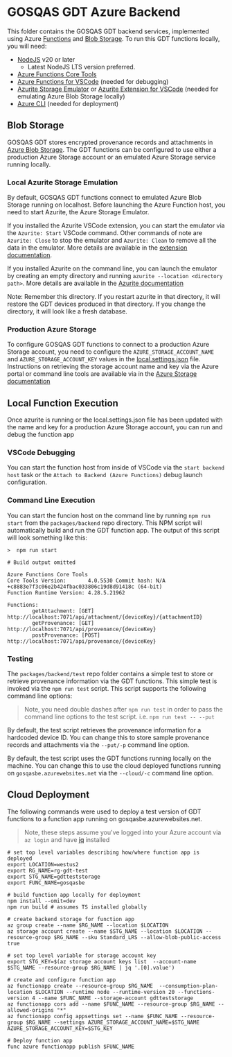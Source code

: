 # GOSQAS GDT Azure Backend 

This folder contains the GOSQAS GDT backend services, implemented using Azure
[Functions](https://azure.microsoft.com/en-us/products/functions/) and 
[Blob Storage](https://azure.microsoft.com/en-us/products/storage/blobs/).
To run this GDT functions locally, you will need:

* [NodeJS](https://nodejs.org/) v20 or later
  * Latest NodeJS LTS version preferred. 
* [Azure Functions Core Tools](https://learn.microsoft.com/en-us/azure/azure-functions/functions-run-local)
* [Azure Functions for VSCode](https://marketplace.visualstudio.com/items?itemName=ms-azuretools.vscode-azurefunctions) (needed for debugging)
* [Azurite Storage Emulator](https://learn.microsoft.com/en-us/azure/storage/common/storage-use-azurite?tabs=npm#install-azurite) or [Azurite Extension for VSCode](https://marketplace.visualstudio.com/items?itemName=Azurite.azurite) (needed for emulating Azure Blob Storage locally)
* [Azure CLI](https://learn.microsoft.com/en-us/cli/azure/install-azure-cli) (needed for deployment)

## Blob Storage

GOSQAS GDT stores encrypted provenance records and attachments in 
[Azure Blob Storage](https://azure.microsoft.com/en-us/products/storage/blobs/).
The GDT functions can be configured to use either a production Azure Storage account or 
an emulated Azure Storage service running locally. 

### Local Azurite Storage Emulation

By default, GOSQAS GDT functions connect to emulated Azure Blob Storage running on localhost.
Before launching the Azure Function host, you need to start Azurite, the Azure Storage Emulator.

If you installed the Azurite VSCode extension, you can start the emulator via the `Azurite: Start`
VSCode command. Other commands of note are `Azurite: Close` to stop the emulator 
and `Azurite: Clean` to remove all the data in the emulator. More details are available in the 
[extension documentation](https://marketplace.visualstudio.com/items?itemName=Azurite.azurite#visual-studio-code-extension).

If you installed Azurite on the command line, you can launch the emulator by creating 
an empty directory and running `azurite --location <directory path>`. More details are 
available in the [Azurite documentation](https://learn.microsoft.com/en-us/azure/storage/common/storage-use-azurite?tabs=npm%2Cblob-storage#run-azurite)

Note: Remember this directory. If you restart azurite in that directory, it will restore the 
GDT devices produced in that directory. If you change the directory, it will look like a fresh 
database.

### Production Azure Storage

To configure GOSQAS GDT functions to connect to a production Azure Storage account,
you need to configure the `AZURE_STORAGE_ACCOUNT_NAME` and `AZURE_STORAGE_ACCOUNT_KEY` 
values in the [local.settings.json](packages/backend/local.settings.json) file.
Instructions on retrieving the storage account name and key via the Azure portal or
command line tools are available via in the 
[Azure Storage documentation](https://learn.microsoft.com/en-us/azure/storage/common/storage-account-keys-manage?tabs=azure-cli#view-account-access-keys)
 
## Local Function Execution

Once azurite is running or the local.settings.json file has been updated with the 
name and key for a production Azure Storage account, you can run and debug the function app

### VSCode Debugging

You can start the function host from inside of VSCode via the `start backend host` task 
or the `Attach to Backend (Azure Functions)` debug launch configuration.

### Command Line Execution

You can start the funcion host on the command line by running `npm run start` from
the `packages/backend` repo directory. This NPM script will automatically build and run
 the GDT function app. The output of this script will look something like this:

```shell
>  npm run start

# Build output omitted

Azure Functions Core Tools
Core Tools Version:       4.0.5530 Commit hash: N/A +c8883e7f3c06e2b424fbac033806c19d8d91418c (64-bit)
Function Runtime Version: 4.28.5.21962

Functions:
        getAttachment: [GET] http://localhost:7071/api/attachment/{deviceKey}/{attachmentID}
        getProvenance: [GET] http://localhost:7071/api/provenance/{deviceKey}
        postProvenance: [POST] http://localhost:7071/api/provenance/{deviceKey}
```

### Testing

The `packages/backend/test` repo folder contains a simple test to store or
retrieve provenance information via the GDT functions. This simple test is
invoked via the `npm run test` script. This script supports the following 
command line options:

> Note, you need double dashes after `npm run test` in order to pass the
> command line options to the test script. i.e. `npm run test -- --put`

By default, the test script retrieves the provenance information for a
hardcoded device ID. You can change this to store sample provenance records
and attachments via the `--put/-p` command line option.

By default, the test script uses the GDT functions running locally on the
machine. You can change this to use the cloud deployed functions running
on `gosqasbe.azurewebsites.net` via the `--cloud/-c` command line option.

## Cloud Deployment

The following commands were used to deploy a test version of GDT functions
to a function app running on gosqasbe.azurewebsites.net.

> Note, these steps assume you've logged into your Azure account via `az login` and have [jq](https://jqlang.github.io/jq/) installed

``` shell
# set top level variables describing how/where function app is deployed
export LOCATION=westus2
export RG_NAME=rg-gdt-test
export STG_NAME=gdtteststorage
export FUNC_NAME=gosqasbe

# build function app locally for deployment
npm install --omit=dev
npm run build # assumes TS installed globally

# create backend storage for function app
az group create --name $RG_NAME --location $LOCATION
az storage account create --name $STG_NAME --location $LOCATION --resource-group $RG_NAME --sku Standard_LRS --allow-blob-public-access true

# set top level variable for storage account key
export STG_KEY=$(az storage account keys list  --account-name $STG_NAME --resource-group $RG_NAME | jq '.[0].value')

# create and configure function app
az functionapp create --resource-group $RG_NAME  --consumption-plan-location $LOCATION --runtime node --runtime-version 20 --functions-version 4 --name $FUNC_NAME --storage-account gdtteststorage
az functionapp cors add --name $FUNC_NAME --resource-group $RG_NAME --allowed-origins "*"
az functionapp config appsettings set --name $FUNC_NAME --resource-group $RG_NAME --settings AZURE_STORAGE_ACCOUNT_NAME=$STG_NAME AZURE_STORAGE_ACCOUNT_KEY=$STG_KEY

# Deploy function app
func azure functionapp publish $FUNC_NAME
```
